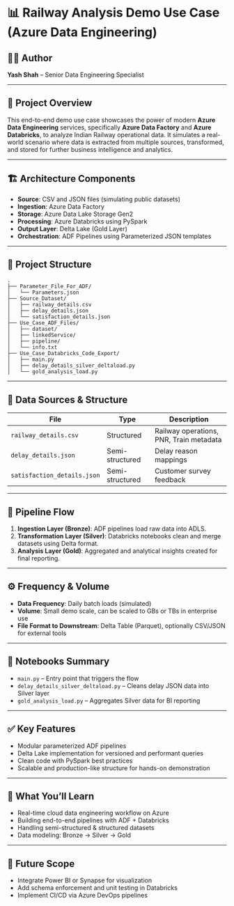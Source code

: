 
# 📊 Railway Analysis Demo Use Case (Azure Data Engineering)

## 👨‍💻 Author
**Yash Shah** – Senior Data Engineering Specialist

---

## 📁 Project Overview

This end-to-end demo use case showcases the power of modern **Azure Data Engineering** services, specifically **Azure Data Factory** and **Azure Databricks**, to analyze Indian Railway operational data. It simulates a real-world scenario where data is extracted from multiple sources, transformed, and stored for further business intelligence and analytics.

---

## 🏗️ Architecture Components

- **Source**: CSV and JSON files (simulating public datasets)
- **Ingestion**: Azure Data Factory
- **Storage**: Azure Data Lake Storage Gen2
- **Processing**: Azure Databricks using PySpark
- **Output Layer**: Delta Lake (Gold Layer)
- **Orchestration**: ADF Pipelines using Parameterized JSON templates

---

## 📂 Project Structure

```
.
├── Parameter_File_For_ADF/
│   └── Parameters.json
├── Source_Dataset/
│   ├── railway_details.csv
│   ├── delay_details.json
│   └── satisfaction_details.json
├── Use_Case_ADF_Files/
│   ├── dataset/
│   ├── linkedService/
│   ├── pipeline/
│   └── info.txt
├── Use_Case_Databricks_Code_Export/
│   ├── main.py
│   ├── delay_details_silver_deltaload.py
│   └── gold_analysis_load.py
```

---

## 🔗 Data Sources & Structure

| File | Type | Description |
|------|------|-------------|
| `railway_details.csv` | Structured | Railway operations, PNR, Train metadata |
| `delay_details.json` | Semi-structured | Delay reason mappings |
| `satisfaction_details.json` | Semi-structured | Customer survey feedback |

---

## 🔄 Pipeline Flow

1. **Ingestion Layer (Bronze)**: ADF pipelines load raw data into ADLS.
2. **Transformation Layer (Silver)**: Databricks notebooks clean and merge datasets using Delta format.
3. **Analysis Layer (Gold)**: Aggregated and analytical insights created for final reporting.

---

## ⚙️ Frequency & Volume

- **Data Frequency**: Daily batch loads (simulated)
- **Volume**: Small demo scale, can be scaled to GBs or TBs in enterprise use
- **File Format to Downstream**: Delta Table (Parquet), optionally CSV/JSON for external tools

---

## 🧪 Notebooks Summary

- `main.py` – Entry point that triggers the flow
- `delay_details_silver_deltaload.py` – Cleans delay JSON data into Silver layer
- `gold_analysis_load.py` – Aggregates Silver data for BI reporting

---

## ✅ Key Features

- Modular parameterized ADF pipelines
- Delta Lake implementation for versioned and performant queries
- Clean code with PySpark best practices
- Scalable and production-like structure for hands-on demonstration

---

## 🧠 What You’ll Learn

- Real-time cloud data engineering workflow on Azure
- Building end-to-end pipelines with ADF + Databricks
- Handling semi-structured & structured datasets
- Data modeling: Bronze → Silver → Gold

---

## 📌 Future Scope

- Integrate Power BI or Synapse for visualization
- Add schema enforcement and unit testing in Databricks
- Implement CI/CD via Azure DevOps pipelines
